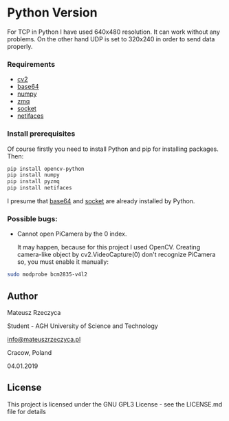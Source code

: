 # Python Version

For TCP in Python I have used 640x480 resolution. It can work without any problems.
On the other hand UDP is set to 320x240 in order to send data properly.

### Requirements
- [cv2](https://pypi.org/project/opencv-python/)
- [base64](https://docs.python.org/3.7/library/base64.html)
- [numpy](http://www.numpy.org/)
- [zmq](http://zeromq.org/)
- [socket](https://docs.python.org/3/library/socket.html)
- [netifaces](https://pypi.org/project/netifaces/)
   
### Install prerequisites
Of course firstly you need to install Python and pip for installing packages. Then:
```bash
pip install opencv-python
pip install numpy
pip install pyzmq
pip install netifaces
```
I presume that [base64](https://docs.python.org/3.7/library/base64.html) and [socket](https://docs.python.org/3/library/socket.html) are already installed by Python.

### Possible bugs:
- Cannot open PiCamera by the 0 index.

  It may happen, because for this project I used OpenCV. Creating camera-like object by cv2.VideoCapture(0) don't recognize PiCamera so, you must enable it manually:
```bash
sudo modprobe bcm2835-v4l2
```

## Author
Mateusz Rzeczyca

Student - AGH University of Science and Technology

info@mateuszrzeczyca.pl

Cracow, Poland

04.01.2019

## License
This project is licensed under the GNU GPL3 License - see the LICENSE.md file for details